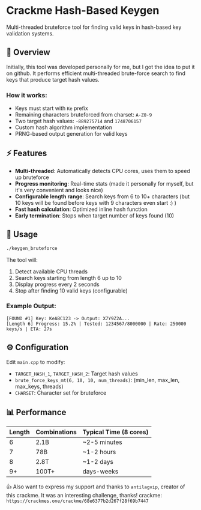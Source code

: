 # Crackme Hash-Based Keygen

Multi-threaded bruteforce tool for finding valid keys in hash-based key validation systems.

## 🎯 Overview

Initially, this tool was developed personally for me, but I got the idea to put it on github. It performs efficient multi-threaded brute-force search to find keys that produce target hash values.

### How it works:
- Keys must start with `Ke` prefix
- Remaining characters bruteforced from charset: `A-Z0-9`
- Two target hash values: `-889275714` and `1748706157`
- Custom hash algorithm implementation
- PRNG-based output generation for valid keys

## ⚡ Features

- **Multi-threaded**: Automatically detects CPU cores, uses them to speed up bruteforce
- **Progress monitoring**: Real-time stats (made it personally for myself, but it's very convenient and looks nice)
- **Configurable length range**: Search keys from 6 to 10+ characters (but 10 keys will be found before keys with 9 characters even start :) )
- **Fast hash calculation**: Optimized inline hash function
- **Early termination**: Stops when target number of keys found (10)

## 🚀 Usage

```bash
./keygen_bruteforce
```

The tool will:
1. Detect available CPU threads
2. Search keys starting from length 6 up to 10
3. Display progress every 2 seconds
4. Stop after finding 10 valid keys (configurable)

### Example Output:
```
[FOUND #1] Key: KeABC123 -> Output: X7Y9Z2A...
[Length 6] Progress: 15.2% | Tested: 1234567/8000000 | Rate: 250000 keys/s | ETA: 27s
```

## ⚙️ Configuration

Edit `main.cpp` to modify:
- `TARGET_HASH_1`, `TARGET_HASH_2`: Target hash values
- `brute_force_keys_mt(6, 10, 10, num_threads)`: (min_len, max_len, max_keys, threads)
- `CHARSET`: Character set for bruteforce

## 📊 Performance

| Length | Combinations | Typical Time (8 cores) |
|--------|--------------|------------------------|
| 6      | 2.1B         | ~2-5 minutes          |
| 7      | 78B          | ~1-2 hours            |
| 8      | 2.8T         | ~1-2 days             |
| 9+     | 100T+        | days-weeks            |

👍 Also want to express my support and thanks to `antilagvip`, creator of this crackme. It was an interesting challenge, thanks!
crackme: `https://crackmes.one/crackme/68e6377b2d267f28f69b7447`
